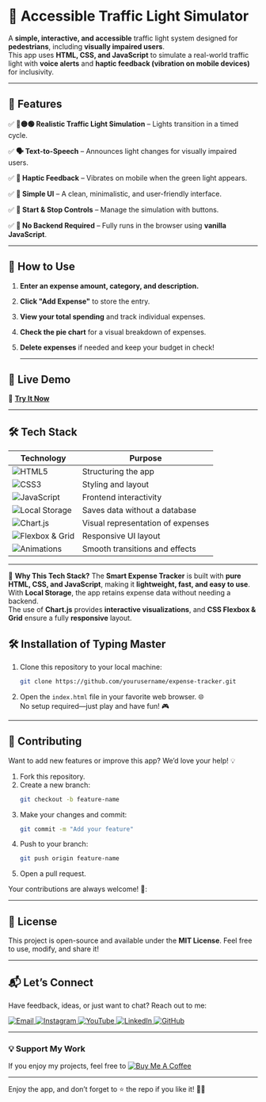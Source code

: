 # 🚦 Accessible Traffic Light Simulator 

A **simple, interactive, and accessible** traffic light system designed for **pedestrians**, including **visually impaired users**.  
This app uses **HTML, CSS, and JavaScript** to simulate a real-world traffic light with **voice alerts** and **haptic feedback (vibration on mobile devices)** for inclusivity. 

---

## 🌟 Features  
✅ **🔴🟡🟢 Realistic Traffic Light Simulation** – Lights transition in a timed cycle.

✅ **🗣️ Text-to-Speech** – Announces light changes for visually impaired users. 

✅ **📳 Haptic Feedback** – Vibrates on mobile when the green light appears.

✅ **📌 Simple UI** – A clean, minimalistic, and user-friendly interface.

✅ **🔁 Start & Stop Controls** – Manage the simulation with buttons.

✅ **💾 No Backend Required** – Fully runs in the browser using **vanilla JavaScript**.
 

---

## 🚀 How to Use 
1. **Enter an expense amount, category, and description.**
2. **Click "Add Expense"** to store the entry.  
3. **View your total spending** and track individual expenses.
4.  **Check the pie chart** for a visual breakdown of expenses.
5. **Delete expenses** if needed and keep your budget in check!

   ---
## 📜 Live Demo
🔗 **[Try It Now](https://your-github-username.github.io/expense-tracker/)**  

---

## 🛠 Tech Stack  
| Technology | Purpose |
|------------|---------|
| ![HTML5](https://img.shields.io/badge/HTML5-E34F26?style=for-the-badge&logo=html5&logoColor=white) | Structuring the app |
| ![CSS3](https://img.shields.io/badge/CSS3-1572B6?style=for-the-badge&logo=css3&logoColor=white) | Styling and layout |
| ![JavaScript](https://img.shields.io/badge/JavaScript-F7DF1E?style=for-the-badge&logo=javascript&logoColor=black) | Frontend interactivity |
| ![Local Storage](https://img.shields.io/badge/LocalStorage-FFA500?style=for-the-badge&logo=database&logoColor=white) | Saves data without a database |
| ![Chart.js](https://img.shields.io/badge/Chart.js-FF6384?style=for-the-badge&logo=chartdotjs&logoColor=white) | Visual representation of expenses |
| ![Flexbox & Grid](https://img.shields.io/badge/Flexbox%20&%20Grid-008080?style=for-the-badge) | Responsive UI layout |
| ![Animations](https://img.shields.io/badge/Animations-9400D3?style=for-the-badge) | Smooth transitions and effects |

---
🚀 **Why This Tech Stack?** 
The **Smart Expense Tracker** is built with **pure HTML, CSS, and JavaScript**, making it **lightweight, fast, and easy to use**.  
With **Local Storage**, the app retains expense data without needing a backend.  
The use of **Chart.js** provides **interactive visualizations**, and **CSS Flexbox & Grid** ensure a fully **responsive** layout.  

## 🛠️ Installation  of Typing Master

1. Clone this repository to your local machine:  
   ```bash  
   git clone https://github.com/yourusername/expense-tracker.git  
   ```  

2. Open the `index.html` file in your favorite web browser. 🌐  
   No setup required—just play and have fun! 🎮  

---

## 🤝 Contributing  

Want to add new features or improve this app? We’d love your help! 💡  
1. Fork this repository.  
2. Create a new branch:  
   ```bash  
   git checkout -b feature-name  
   ```  
3. Make your changes and commit:  
   ```bash  
   git commit -m "Add your feature"  
   ```  
4. Push to your branch:  
   ```bash  
   git push origin feature-name  
   ```  
5. Open a pull request.  

Your contributions are always welcome! 🌟:


---

## 📜 License  

This project is open-source and available under the **MIT License**. Feel free to use, modify, and share it!  

---

## 📬 Let’s Connect  

Have feedback, ideas, or just want to chat? Reach out to me:  
<div>
  <a href="mailto:onlykelvin06@gmail.com">
    <img src="https://img.shields.io/badge/Email-4285F4?style=for-the-badge&logo=gmail&logoColor=white" alt="Email" />
  </a>
  <a href="https://www.instagram.com/_.yo.kelvin/">
    <img src="https://img.shields.io/badge/Instagram-E4405F?style=for-the-badge&logo=instagram&logoColor=white" alt="Instagram" />
  </a>
  <a href="https://www.youtube.com/@TechTutor_Tv?sub_confirmation=1">
    <img src="https://img.shields.io/badge/YouTube-FF0000?style=for-the-badge&logo=youtube&logoColor=white" alt="YouTube" />
  </a>
  <a href = "https://www.linkedin.com/in/kelvin-agyare-yeboah-6728a7301?utm_source=share&utm_campaign=share_via&utm_content=profile&utm_medium=android_app">
    <img src="https://img.shields.io/badge/LinkedIn-0077B5?style=for-the-badge&logo=linkedin&logoColor=white" alt="LinkedIn" />
  </a>
  <a href="https://github.com/KelvCodes">
    <img src="https://img.shields.io/badge/GitHub-181717?style=for-the-badge&logo=github&logoColor=white" alt="GitHub" />
  </a>
</div>     
 
---
### 💡 Support My Work  
If you enjoy my projects, feel free to [![Buy Me A Coffee](https://img.shields.io/badge/Buy%20Me%20A%20Coffee-%F0%9F%8C%8D-yellow?style=for-the-badge&logo=buy-me-a-coffee&logoColor=black)](https://www.buymeacoffee.com/kelvcodes) 

---
Enjoy the app, and don’t forget to ⭐ the repo if you like it! 🥳✨  

